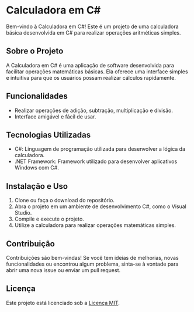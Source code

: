 # Calculadora em C#

Bem-vindo à Calculadora em C#! Este é um projeto de uma calculadora básica desenvolvida em C# para realizar operações aritméticas simples.

## Sobre o Projeto

A Calculadora em C# é uma aplicação de software desenvolvida para facilitar operações matemáticas básicas. Ela oferece uma interface simples e intuitiva para que os usuários possam realizar cálculos rapidamente.

## Funcionalidades

- Realizar operações de adição, subtração, multiplicação e divisão.
- Interface amigável e fácil de usar.

## Tecnologias Utilizadas

- C#: Linguagem de programação utilizada para desenvolver a lógica da calculadora.
- .NET Framework: Framework utilizado para desenvolver aplicativos Windows com C#.

## Instalação e Uso

1. Clone ou faça o download do repositório.
2. Abra o projeto em um ambiente de desenvolvimento C#, como o Visual Studio.
3. Compile e execute o projeto.
4. Utilize a calculadora para realizar operações matemáticas simples.

## Contribuição

Contribuições são bem-vindas! Se você tem ideias de melhorias, novas funcionalidades ou encontrou algum problema, sinta-se à vontade para abrir uma nova issue ou enviar um pull request.

## Licença

Este projeto está licenciado sob a [Licença MIT](LICENSE).

